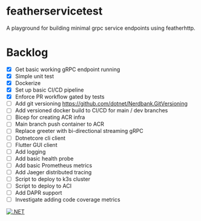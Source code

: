 # featherservicetest
A playground for building minimal grpc service endpoints using featherhttp.

# Backlog
- [x] Get basic working gRPC endpoint running
- [x] Simple unit test
- [X] Dockerize
- [X] Set up basic CI/CD pipeline
- [X] Enforce PR workflow gated by tests
- [ ] Add git versioning https://github.com/dotnet/Nerdbank.GitVersioning
- [ ] Add versioned docker build to CI/CD for main / dev branches
- [ ] Bicep for creating ACR infra
- [ ] Main branch push container to ACR
- [ ] Replace greeter with bi-directional streaming gRPC
- [ ] Dotnetcore cli client
- [ ] Flutter GUI client
- [ ] Add logging
- [ ] Add basic health probe
- [ ] Add basic Prometheus metrics
- [ ] Add Jaeger distributed tracing
- [ ] Script to deploy to k3s cluster
- [ ] Script to deploy to ACI
- [ ] Add DAPR support
- [ ] Investigate adding code coverage metrics

[![.NET](https://github.com/clarkezone/featherservicetest/actions/workflows/dotnet.yml/badge.svg)](https://github.com/clarkezone/featherservicetest/actions/workflows/dotnet.yml)
